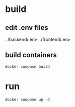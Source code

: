 # build

## edit .env files

../backend/.env
../frontend/.env

## build containers
```
docker compose build
```

# run

```
docker compose up -d
```
